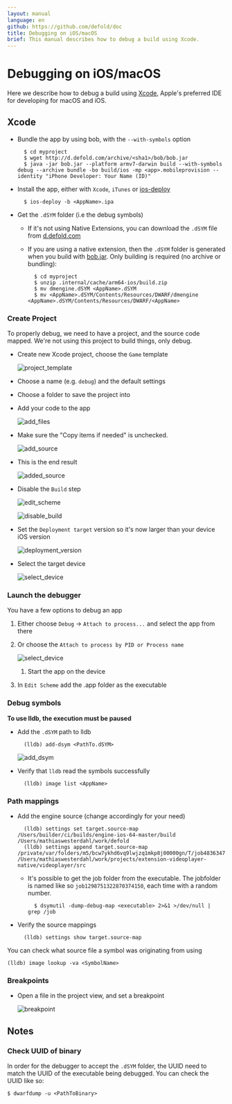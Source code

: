 ```yaml
---
layout: manual
language: en
github: https://github.com/defold/doc
title: Debugging on iOS/macOS
brief: This manual describes how to debug a build using Xcode.
---
```


# Debugging on iOS/macOS

Here we describe how to debug a build using [Xcode](https://developer.apple.com/xcode/), Apple's preferred IDE for developing for macOS and iOS.

## Xcode

* Bundle the app by using bob, with the `--with-symbols` option

		$ cd myproject
		$ wget http://d.defold.com/archive/<sha1>/bob/bob.jar
		$ java -jar bob.jar --platform armv7-darwin build --with-symbols debug --archive bundle -bo build/ios -mp <app>.mobileprovision --identity "iPhone Developer: Your Name (ID)"

* Install the app, either with `Xcode`, `iTunes` or [ios-deploy](https://github.com/ios-control/ios-deploy)

		$ ios-deploy -b <AppName>.ipa

* Get the `.dSYM` folder (i.e the debug symbols)

	* If it's not using Native Extensions, you can download the `.dSYM` file from [d.defold.com](http://d.defold.com)

	* If you are using a native extension, then the `.dSYM` folder is generated when you build with [bob.jar](https://www.defold.com/manuals/bob/). Only building is required (no archive or bundling):

			$ cd myproject
			$ unzip .internal/cache/arm64-ios/build.zip
			$ mv dmengine.dSYM <AppName>.dSYM
			$ mv <AppName>.dSYM/Contents/Resources/DWARF/dmengine <AppName>.dSYM/Contents/Resources/DWARF/<AppName>


### Create Project

To properly debug, we need to have a project, and the source code mapped.
We're not using this project to build things, only debug.

* Create new Xcode project, choose the `Game` template

	![project_template](../images/extensions/debugging/ios/project_template.png)

* Choose a name (e.g. `debug`) and the default settings

* Choose a folder to save the project into

* Add your code to the app

	![add_files](../images/extensions/debugging/ios/add_files.png)

* Make sure the "Copy items if needed" is unchecked.

	![add_source](../images/extensions/debugging/ios/add_source.png)

* This is the end result

	![added_source](../images/extensions/debugging/ios/added_source.png)


* Disable the `Build` step

	![edit_scheme](../images/extensions/debugging/ios/edit_scheme.png)

	![disable_build](../images/extensions/debugging/ios/disable_build.png)

* Set the `Deployment target` version so it's now larger than your device iOS version

	![deployment_version](../images/extensions/debugging/ios/deployment_version.png)

* Select the target device

	![select_device](../images/extensions/debugging/ios/select_device.png)


### Launch the debugger

You have a few options to debug an app

1. Either choose `Debug` -> `Attach to process...` and select the app from there

1. Or choose the `Attach to process by PID or Process name`

	![select_device](../images/extensions/debugging/ios/attach_to_process_name.png)

	1. Start the app on the device

1. In `Edit Scheme` add the <AppName>.app folder as the executable

### Debug symbols

**To use lldb, the execution must be paused**

* Add the `.dSYM` path to lldb

		(lldb) add-dsym <PathTo.dSYM>

	![add_dsym](../images/extensions/debugging/ios/add_dsym.png)

* Verify that `lldb` read the symbols successfully

		(lldb) image list <AppName>

### Path mappings

* Add the engine source (change accordingly for your need)

		(lldb) settings set target.source-map /Users/builder/ci/builds/engine-ios-64-master/build /Users/mathiaswesterdahl/work/defold
		(lldb) settings append target.source-map /private/var/folders/m5/bcw7ykhd6vq9lwjzq1mkp8j00000gn/T/job4836347589046353012/upload/videoplayer/src /Users/mathiaswesterdahl/work/projects/extension-videoplayer-native/videoplayer/src

	* It's possible to get the job folder from the executable.
	The jobfolder is named like so `job1298751322870374150`, each time with a random number.

			$ dsymutil -dump-debug-map <executable> 2>&1 >/dev/null | grep /job

* Verify the source mappings

		(lldb) settings show target.source-map

You can check what source file a symbol was originating from using

	(lldb) image lookup -va <SymbolName>


### Breakpoints

* Open a file in the project view, and set a breakpoint

	![breakpoint](../images/extensions/debugging/ios/breakpoint.png)

## Notes

### Check UUID of binary

In order for the debugger to accept the `.dSYM` folder, the UUID need to match the UUID of the executable being debugged. You can check the UUID like so:

	$ dwarfdump -u <PathToBinary>
